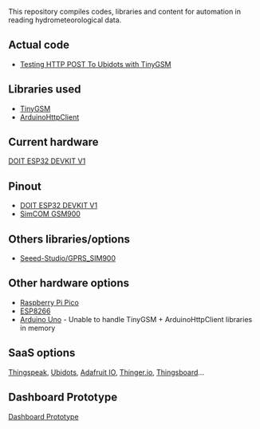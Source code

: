 This repository compiles codes, libraries and content for automation in reading hydrometeorological data.

## Actual code

- [Testing HTTP POST To Ubidots with TinyGSM](https://github.com/dirceup/remote_hydrometeorological_monitoring_system/blob/master/arduino/tinygsm_to_ubidots.ino)

## Libraries used

- [TinyGSM](https://github.com/vshymanskyy/TinyGSM)
- [ArduinoHttpClient](https://github.com/arduino-libraries/ArduinoHttpClient)

## Current hardware

[DOIT ESP32 DEVKIT V1](https://en.wikipedia.org/wiki/ESP32)

## Pinout

- [DOIT ESP32 DEVKIT V1](https://github.com/dirceup/remote_hydrometeorological_monitoring_system/blob/master/ESP32-DOIT-DEVKIT-V1-Board-Pinout-30-GPIOs-Copy.png)
- [SimCOM GSM900](https://github.com/dirceup/remote_hydrometeorological_monitoring_system/blob/master/Wiring-SIM900-GSM-GPRS-Shield-with-Arduino-UNO.png)

## Others libraries/options

- [Seeed-Studio/GPRS_SIM900](https://github.com/Seeed-Studio/GPRS_SIM900)

## Other hardware options

- [Raspberry Pi Pico](https://www.raspberrypi.org/products/raspberry-pi-pico/)
- [ESP8266](https://en.wikipedia.org/wiki/ESP8266)
- [Arduino Uno](http://arduino.cc/) - Unable to handle TinyGSM + ArduinoHttpClient libraries in memory

## SaaS options

[Thingspeak](https://thingspeak.com/), [Ubidots](https://ubidots.com/), [Adafruit IO](https://io.adafruit.com/), [Thinger.io](https://thinger.io/), [Thingsboard](https://thingsboard.io/)...

## Dashboard Prototype

[Dashboard Prototype](https://dirceup.github.io/remote_hydrometeorological_monitoring_system/dashboard/)
